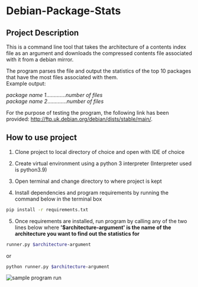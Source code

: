 # Debian-Package-Stats

## Project Description

This is a command line tool that takes the architecture of a contents index file as an argument and downloads the 
compressed contents file associated with it from a debian mirror.

The program parses the file and output the statistics of the top 10 packages that have the most files associated with them.  
Example output:

*package name 1*.............*number of files*  
*package name 2*.............*number of files*

For the purpose of testing the program, the following link has been provided: http://ftp.uk.debian.org/debian/dists/stable/main/.

## How to use project

1. Clone project to local directory of choice and open with IDE of choice


2. Create virtual environment using a python 3 interpreter (Interpreter used is python3.9)


3. Open terminal and change directory to where project is kept


4. Install dependencies and program requirements by running the command below in the terminal box
```bash
pip install -r requirements.txt
```

5. Once requirements are installed, run program by calling any of the two lines below where
**'$architecture-argument' is the name of the architecture you want to find out the statistics for**
```bash
runner.py $architecture-argument
```
or
```bash
python runner.py $architecture-argument
```
![sample program run](https://photos.app.goo.gl/6YeKfAyECGnJ6G5QA)